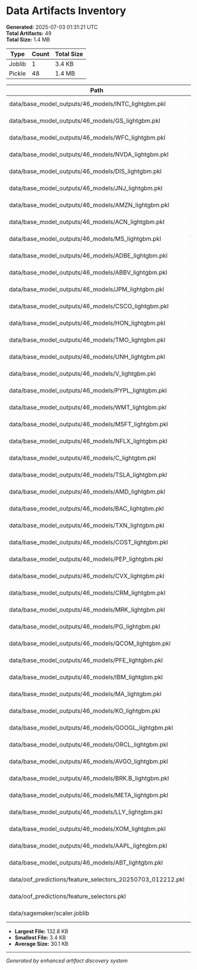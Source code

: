 # Data Artifacts Inventory

**Generated:** 2025-07-03 01:31:21 UTC  
**Total Artifacts:** 49  
**Total Size:** 1.4 MB


| Type | Count | Total Size |
|------|-------|------------|
| Joblib | 1 | 3.4 KB |
| Pickle | 48 | 1.4 MB |



| Path | Size | Type |
|------|------|------|
| data/base_model_outputs/46_models/INTC_lightgbm.pkl | 132.8 KB | Pickle |
| data/base_model_outputs/46_models/GS_lightgbm.pkl | 99.2 KB | Pickle |
| data/base_model_outputs/46_models/WFC_lightgbm.pkl | 92.7 KB | Pickle |
| data/base_model_outputs/46_models/NVDA_lightgbm.pkl | 86.8 KB | Pickle |
| data/base_model_outputs/46_models/DIS_lightgbm.pkl | 56.0 KB | Pickle |
| data/base_model_outputs/46_models/JNJ_lightgbm.pkl | 52.9 KB | Pickle |
| data/base_model_outputs/46_models/AMZN_lightgbm.pkl | 50.0 KB | Pickle |
| data/base_model_outputs/46_models/ACN_lightgbm.pkl | 46.8 KB | Pickle |
| data/base_model_outputs/46_models/MS_lightgbm.pkl | 44.1 KB | Pickle |
| data/base_model_outputs/46_models/ADBE_lightgbm.pkl | 38.6 KB | Pickle |
| data/base_model_outputs/46_models/ABBV_lightgbm.pkl | 38.1 KB | Pickle |
| data/base_model_outputs/46_models/JPM_lightgbm.pkl | 37.8 KB | Pickle |
| data/base_model_outputs/46_models/CSCO_lightgbm.pkl | 35.6 KB | Pickle |
| data/base_model_outputs/46_models/HON_lightgbm.pkl | 35.5 KB | Pickle |
| data/base_model_outputs/46_models/TMO_lightgbm.pkl | 35.3 KB | Pickle |
| data/base_model_outputs/46_models/UNH_lightgbm.pkl | 32.4 KB | Pickle |
| data/base_model_outputs/46_models/V_lightgbm.pkl | 31.9 KB | Pickle |
| data/base_model_outputs/46_models/PYPL_lightgbm.pkl | 31.9 KB | Pickle |
| data/base_model_outputs/46_models/WMT_lightgbm.pkl | 31.8 KB | Pickle |
| data/base_model_outputs/46_models/MSFT_lightgbm.pkl | 29.2 KB | Pickle |
| data/base_model_outputs/46_models/NFLX_lightgbm.pkl | 25.8 KB | Pickle |
| data/base_model_outputs/46_models/C_lightgbm.pkl | 23.1 KB | Pickle |
| data/base_model_outputs/46_models/TSLA_lightgbm.pkl | 23.0 KB | Pickle |
| data/base_model_outputs/46_models/AMD_lightgbm.pkl | 22.9 KB | Pickle |
| data/base_model_outputs/46_models/BAC_lightgbm.pkl | 22.9 KB | Pickle |
| data/base_model_outputs/46_models/TXN_lightgbm.pkl | 22.5 KB | Pickle |
| data/base_model_outputs/46_models/COST_lightgbm.pkl | 20.2 KB | Pickle |
| data/base_model_outputs/46_models/PEP_lightgbm.pkl | 19.9 KB | Pickle |
| data/base_model_outputs/46_models/CVX_lightgbm.pkl | 19.5 KB | Pickle |
| data/base_model_outputs/46_models/CRM_lightgbm.pkl | 19.5 KB | Pickle |
| data/base_model_outputs/46_models/MRK_lightgbm.pkl | 16.9 KB | Pickle |
| data/base_model_outputs/46_models/PG_lightgbm.pkl | 16.8 KB | Pickle |
| data/base_model_outputs/46_models/QCOM_lightgbm.pkl | 16.4 KB | Pickle |
| data/base_model_outputs/46_models/PFE_lightgbm.pkl | 16.4 KB | Pickle |
| data/base_model_outputs/46_models/IBM_lightgbm.pkl | 13.6 KB | Pickle |
| data/base_model_outputs/46_models/MA_lightgbm.pkl | 13.4 KB | Pickle |
| data/base_model_outputs/46_models/KO_lightgbm.pkl | 13.3 KB | Pickle |
| data/base_model_outputs/46_models/GOOGL_lightgbm.pkl | 13.3 KB | Pickle |
| data/base_model_outputs/46_models/ORCL_lightgbm.pkl | 10.6 KB | Pickle |
| data/base_model_outputs/46_models/AVGO_lightgbm.pkl | 10.5 KB | Pickle |
| data/base_model_outputs/46_models/BRK.B_lightgbm.pkl | 10.4 KB | Pickle |
| data/base_model_outputs/46_models/META_lightgbm.pkl | 10.4 KB | Pickle |
| data/base_model_outputs/46_models/LLY_lightgbm.pkl | 10.4 KB | Pickle |
| data/base_model_outputs/46_models/XOM_lightgbm.pkl | 10.2 KB | Pickle |
| data/base_model_outputs/46_models/AAPL_lightgbm.pkl | 10.2 KB | Pickle |
| data/base_model_outputs/46_models/ABT_lightgbm.pkl | 10.1 KB | Pickle |
| data/oof_predictions/feature_selectors_20250703_012212.pkl | 6.7 KB | Pickle |
| data/oof_predictions/feature_selectors.pkl | 4.2 KB | Pickle |
| data/sagemaker/scaler.joblib | 3.4 KB | Joblib |



- **Largest File:** 132.8 KB
- **Smallest File:** 3.4 KB
- **Average Size:** 30.1 KB

---
*Generated by enhanced artifact discovery system*
